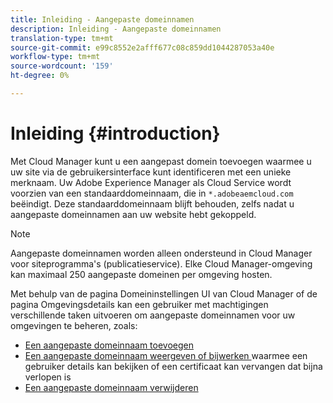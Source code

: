 ```yaml
---
title: Inleiding - Aangepaste domeinnamen
description: Inleiding - Aangepaste domeinnamen
translation-type: tm+mt
source-git-commit: e99c8552e2afff677c08c859dd1044287053a40e
workflow-type: tm+mt
source-wordcount: '159'
ht-degree: 0%

---
```



# Inleiding {#introduction}

Met Cloud Manager kunt u een aangepast domein toevoegen waarmee u uw site via de gebruikersinterface kunt identificeren met een unieke merknaam. Uw Adobe Experience Manager als Cloud Service wordt voorzien van een standaarddomeinnaam, die in `*.adobeaemcloud.com` beëindigt. Deze standaarddomeinnaam blijft behouden, zelfs nadat u aangepaste domeinnamen aan uw website hebt gekoppeld.

>[!NOTE]
>Aangepaste domeinnamen worden alleen ondersteund in Cloud Manager voor siteprogramma&#39;s (publicatieservice). Elke Cloud Manager-omgeving kan maximaal 250 aangepaste domeinen per omgeving hosten.

Met behulp van de pagina Domeininstellingen UI van Cloud Manager of de pagina Omgevingsdetails kan een gebruiker met machtigingen verschillende taken uitvoeren om aangepaste domeinnamen voor uw omgevingen te beheren, zoals:

* [Een aangepaste domeinnaam toevoegen](/help/implementing/cloud-manager/custom-domain-names/add-custom-domain-name.md)
* [Een aangepaste domeinnaam weergeven of bijwerken ](/help/implementing/cloud-manager/custom-domain-names/view-update-replace-custom-domain-name.md) waarmee een gebruiker details kan bekijken of een certificaat kan vervangen dat bijna verlopen is
* [Een aangepaste domeinnaam verwijderen](/help/implementing/cloud-manager/custom-domain-names/delete-custom-domain-name.md)